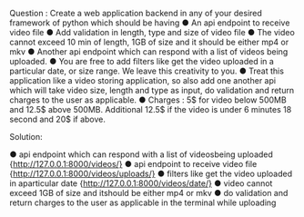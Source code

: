 Question : Create a web application backend in any of your desired
framework of python which should be having
● An api endpoint to receive video file
● Add validation in length, type and size of video file
● The video cannot exceed 10 min of length, 1GB of size and it
should be either mp4 or mkv
● Another api endpoint which can respond with a list of videos
being uploaded.
● You are free to add filters like get the video uploaded in a
particular date, or size range. We leave this creativity to you.
● Treat this application like a video storing application, so also add
one another api which will take video size, length and type as
input, do validation and return charges to the user as applicable.
● Charges : 5$ for video below 500MB and 12.5$ above 500MB.
Additional 12.5$ if the video is under 6 minutes 18 second and
20$ if above.


Solution:

● api endpoint which can respond with a list of videosbeing uploaded {http://127.0.0.1:8000/videos/}
● api endpoint to receive video file {http://127.0.0.1:8000/videos/uploads/}
●  filters like get the video uploaded in aparticular date      {http://127.0.0.1:8000/videos/date/}
●  video cannot exceed  1GB of size and itshould be either mp4 or mkv
● do validation and return charges to the user as applicable in the terminal while uploading

